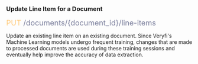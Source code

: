<h3 className="h3-title">Update Line Item for a Document</h3>

<span style="color: #FFCD82;font-size: 20px">PUT</span><span style="color: #7D819E;font-size: 20px"> /documents/{document_id}/line-items</span>

<p className="p-text">Update an existing line item on an existing document. Since Veryfi's Machine Learning models undergo frequent training, changes that are made to processed documents are used during these training sessions and eventually help improve the accuracy of data extraction.</p>

